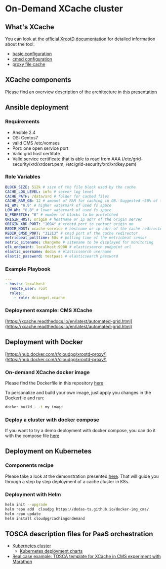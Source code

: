 # On-Demand XCache cluster

## What's XCache

You can look at the [official XrootD documentation](http://xrootd.org/docs.html) for detailed information about the tool:

* [basic configuration](http://xrootd.org/doc/dev47/xrd_config.htm)
* [cmsd configuration](http://xrootd.org/doc/dev45/cms_config.htm)
* [proxy file cache](http://xrootd.org/doc/dev47/pss_config.htm)

## XCache components

Please find an overview description of the architecture in [this presentation](https://github.com/Cloud-PG/CachingOnDemand/blob/master/docs/XDC-AH_%20Distributed%20cache%20with%20XRootD.pdf)

## Ansible deployment

### Requirements

* Ansible 2.4
* OS: Centos7
* valid CMS /etc/vomses
* Port: one open service port
* Valid grid host certifate
* Valid service certificate that is able to read from AAA (/etc/grid-security/xrd/xrdcert.pem, /etc/grid-security/xrd/xrdkey.pem)

### Role Variables

``` yaml
BLOCK_SIZE: 512k # size of the file block used by the cache
CACHE_LOG_LEVEL: info # server log level
CACHE_PATH: /data/xrd # folder for cached files
CACHE_RAM_GB: 12 # amount of RAM for caching in GB. Suggested ~50% of the total
HI_WM: "0.9" # higher watermark of used fs space
LOW_WM: "0.8" # lower watermark of used fs space
N_PREFETCH: "0" # number of blocks to be prefetched
ORIGIN_HOST: origin # hostname or ip adrr of the origin server
ORIGIN_XRD_PORT: "1094" # xrootd port to contact origin on
REDIR_HOST: xcache-service # hostname or ip adrr of the cache redirector
REDIR_CMSD_PORT: "31213" # cmsd port of the cache redirector
metricbeat_polltime: 60s # polling time of the metricbeat sensor
metric_sitename: changeme # sitename to be displayed for monitoring
elk_endpoint: localhost:9000 # elasticsearch endpoint url
elastic_username: dodas # elasticsearch username
elastic_password: testpass # elasticsearch password
```

### Example Playbook

```yaml
---
- hosts: localhost
  remote_user: root
  roles:
    - role: dciangot.xcache 
```

### Deployment example: CMS XCache

[https://xcache.readthedocs.io/en/latest/automated-grid.html](https://xcache.readthedocs.io/en/latest/automated-grid.html)

## Deployment with Docker

[https://hub.docker.com/r/cloudpg/xrootd-proxy/](https://hub.docker.com/r/cloudpg/xrootd-proxy/)

### On-demand XCache docker image

Please find the Dockerfile in this repository [here](https://github.com/Cloud-PG/CachingOnDemand/blob/master/docker/Dockerfile)

To personalize and build your own image, just apply you changes in the Dockerfile and run:

``` bash
docker build . -t my_image
```

### Deploy a cluster with docker compose

If you want to try a demo deployment with docker compose, you can do it with the compose file [here](https://github.com/Cloud-PG/CachingOnDemand/blob/master/docker/docker-compose.yml)

## Deployment on Kubernetes

### Components recipe

Please take a look at the demonstration presented [here](https://cloud-pg.github.io/XDC-AH-demo). That will guide you through a step by step deployment of a cache cluster in K8s.

### Deployment with Helm

```bash
helm init --upgrade
helm repo add  cloudpg https://dodas-ts.github.io/docker-img_cms/
helm repo update
helm install cloudpg/cachingondemand
```

## TOSCA description files for PaaS orchestration

- [Kubernetes cluster](https://github.com/Cloud-PG/CachingOnDemand/blob/master/toscaTemplates/DODAS-TS/kube_deploy.yml)
  - [Kubernetes deployment charts](https://github.com/Cloud-PG/CachingOnDemand/tree/master/toscaTemplates/k8s)
- [Real case example: TOSCA template for XCache in CMS experiment with Marathon](https://github.com/Cloud-PG/CachingOnDemand/blob/master/toscaTemplates/DODAS-TS/cms_marathon_cluster.yml)

